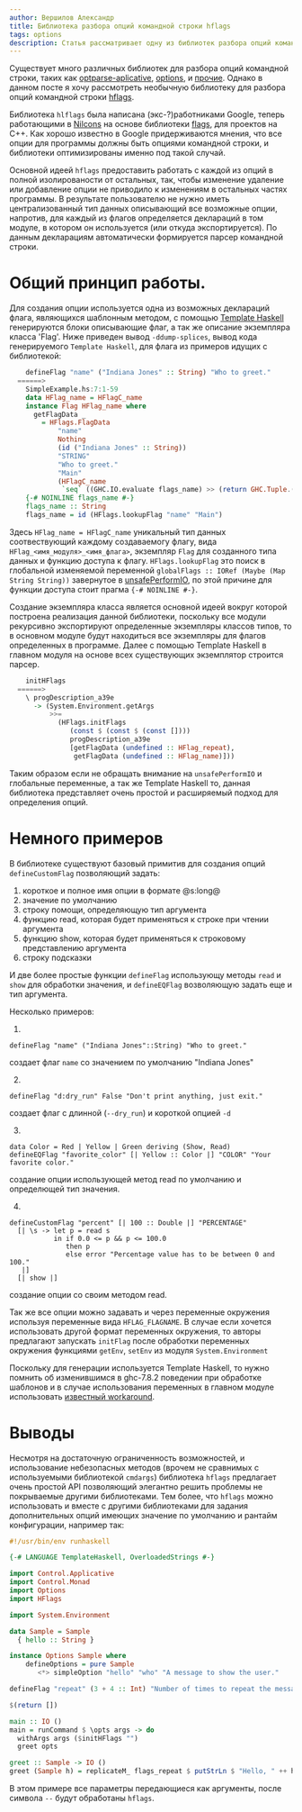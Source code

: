 ```yaml
---
author: Вершилов Александр
title: Библиотека разбора опций командной строки hflags
tags: options 
description: Статья рассматривает одну из библиотек разбора опций командной строки, использующую не стандартный подход.
---
```



Существует много различных библиотек для разбора опций командной строки,
таких как [optparse-aplicative](http://hackage.haskell.org/package/optparse-applicative),
[options](https://hackage.haskell.org/package/options), и [прочие](https://www.haskell.org/haskellwiki/Command_line_option_parsers).
Однако в данном посте я хочу рассмотреть необычную библиотеку для разбора опций
командной строки [hflags](https://hackage.haskell.org/package/hflags-0.4).

Библиотека `hlflags` была написана (экс-?)работниками Google, теперь работающими в
[Nilcons](http://nilcons.com/) на основе библиотеки [flags](https://code.google.com/p/gflags/),
для проектов на C++. Как хорошо известно в Google придерживаются мнения,
что все опции для программы должны быть опциями командной строки, и
библиотеки оптимизированы именно под такой случай.

Основной идеей `hflags` предоставить работать с каждой из опций в полной
изолированости от остальных, так, чтобы изменение удаление или добавление
опции не приводило к изменениям в остальных частях программы. В результате
пользователю не нужно иметь централизованный тип данных описывающий все возможные опции,
напротив, для каждый из флагов определяется деклараций в том модуле, в котором
он используется (или откуда экспортируется). По данным декларациям автоматически
формируется парсер командной строки.

# Общий принцип работы.

Для создания опции используется одна из возможных деклараций флага,
являющихся шаблонным методом,  с помощью [Template Haskell](https://downloads.haskell.org/~ghc/7.8.4/docs/html/users_guide/template-haskell.html)
генерируются блоки описывающиe флаг, а так же описание
экземпляра класса 'Flag'.  Ниже приведен вывод `-ddump-splices`, вывод
кода генерируемого `Template Haskell`, для флага из примеров идущих
с библиотекой: 

```haskell
    defineFlag "name" ("Indiana Jones" :: String) "Who to greet."
  ======>
    SimpleExample.hs:7:1-59
    data HFlag_name = HFlagC_name
    instance Flag HFlag_name where
      getFlagData _
        = HFlags.FlagData
            "name"
            Nothing
            (id ("Indiana Jones" :: String))
            "STRING"
            "Who to greet."
            "Main"
            (HFlagC_name
             `seq` ((GHC.IO.evaluate flags_name) >> (return GHC.Tuple.())))
    {-# NOINLINE flags_name #-}
    flags_name :: String
    flags_name = id (HFlags.lookupFlag "name" "Main")
```

Здесь `HFlag_name = HFlagC_name` уникальный тип данных соотвествующий каждому
создаваемогу флагу, вида `HFlag_<имя_модуля>_<имя_флага>`, экземпляр `Flag` для
созданного типа данных и функцию доступа к флагу. `HFlags.lookupFlag` это
поиск в глобальной изменяемой переменной `globalFlags :: IORef (Maybe (Map String String))`
завернутое в [unsafePerformIO](https://hackage.haskell.org/package/base-4.7.0.2/docs/System-IO-Unsafe.html),
по этой причине для функции доступа стоит
прагма `{-# NOINLINE #-}`.


Создание экземпляра класса является основной идеей вокруг которой построена
реализация данной библиотеки, поскольку все модули рекурсивно экспортируют определенные
экземпляры классов типов, то в основном модуле будут находиться все экземпляры
для флагов определенных в программе. Далее с помощью Template Haskell в главном
модуля на основе всех существующих экземплятор строится парсер.

```haskell
    initHFlags
  ======>
    \ progDescription_a39e
      -> (System.Environment.getArgs
          >>=
            (HFlags.initFlags
               (const $ (const $ (const [])))
               progDescription_a39e
               [getFlagData (undefined :: HFlag_repeat),
                getFlagData (undefined :: HFlag_name)]))
```

Таким образом если не обращать внимание на `unsafePerformIO` и глобальные переменные,
а так же Template Haskell то, данная библиотека представляет очень простой и расширяемый
подход для определения опций.

# Немного примеров

В библиотеке существуют базовый примитив для создания опций `defineCustomFlag` позволяющий
задать:

1. короткое и полное имя опции в формате @s:long@ 
2. значение по умолчанию
3. строку помощи, определяющую тип аргумента
4. функцию read, которая будет применяться к строке при чтении аргумента
5. функцию show, которая будет применяться к строковому представлению аргумента
6. строку подсказки

И две более простые функции `defineFlag` использующу методы `read` и `show` для обработки
значения, и `defineEQFlag` возволяющую задать еще и тип аргумента.

Несколько примеров:

1.
```
defineFlag "name" ("Indiana Jones"::String) "Who to greet."
```
создает флаг `name` со значением по умолчанию "Indiana Jones"

2.
```
defineFlag "d:dry_run" False "Don't print anything, just exit."
``` 
создает  флаг с длинной (`--dry_run`) и короткой опцией `-d`

3. 
```
data Color = Red | Yellow | Green deriving (Show, Read)
defineEQFlag "favorite_color" [| Yellow :: Color |] "COLOR" "Your favorite color."
```
создание опции использующей метод read по умолчанию и определющей тип значения.

4.
```
defineCustomFlag "percent" [| 100 :: Double |] "PERCENTAGE"
  [| \s -> let p = read s
           in if 0.0 <= p && p <= 100.0
              then p
              else error "Percentage value has to be between 0 and 100."
   |]
  [| show |]
```
создание опции со своим методом read.

Так же все опции можно задавать и через переменные окружения используя переменные вида 
`HFLAG_FLAGNAME`. В случае если хочется использовать другой формат переменных окружения,
то авторы предлагают запускать `initFlag` после обработки переменных окружения функциями
`getEnv`, `setEnv` из модуля `System.Environment`

Поскольку для генерации используется Template Haskell, то нужно помнить об изменившимся
в ghc-7.8.2 поведении при обработке шаблонов и в случае использования переменных в 
главном модуле использовать [известный workaround](https://github.com/errge/hflags/issues/8).

# Выводы

Несмотря на достаточную ограниченность возможностей, и использование небезопасных
методов (врочем не сравнимых с используемыми библиотекой `cmdargs`) 
библиотека `hflags` предлагает очень простой API позволяющий элегантно решить проблемы
не покрываемые другими библиотеками. Тем более, что `hflags` можно использовать 
и вместе с другими библиотеками для задания дополнительных опций имеющих значение
по умолчанию и рантайм конфигурации, например так:

```haskell
#!/usr/bin/env runhaskell

{-# LANGUAGE TemplateHaskell, OverloadedStrings #-}

import Control.Applicative
import Control.Monad
import Options
import HFlags

import System.Environment

data Sample = Sample
  { hello :: String }

instance Options Sample where
    defineOptions = pure Sample
       <*> simpleOption "hello" "who" "A message to show the user."

defineFlag "repeat" (3 + 4 :: Int) "Number of times to repeat the message."

$(return [])

main :: IO ()
main = runCommand $ \opts args -> do
  withArgs args ($initHFlags "")
  greet opts 

greet :: Sample -> IO ()
greet (Sample h) = replicateM_ flags_repeat $ putStrLn $ "Hello, " ++ h
```

В этом примере все параметры передающиеся как аргументы, после символа `--` будут
обработаны `hflags`.
